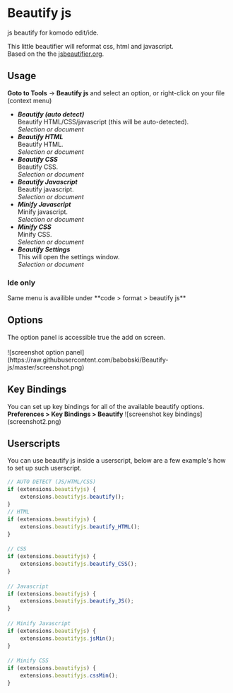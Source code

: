 # Beautify js
js beautify for komodo edit/ide.

This little beautifier will reformat css, html and javascript.  
Based on the the <a href="http://jsbeautifier.org/" target="_blank">jsbeautifier.org</a>.

<h2>Usage</h2>
<p><b>Goto to Tools</b> -&gt; <b>Beautify js</b> and select an option, or right-click on your file (context menu)</p>
<ul>
<li><strong><em>Beautify (auto detect)</em></strong><br>
Beautify HTML/CSS/javascript (this will be auto-detected).<br>  
<em>Selection or document</em>
</li>
<li><strong><em>Beautify HTML</em></strong><br>
Beautify HTML.<br>
<em>Selection or document</em>
</li>
<li><strong><em>Beautify CSS</em></strong><br>
Beautify CSS.<br>
<em>Selection or document</em>
</li>
<li><strong><em>Beautify Javascript</em></strong><br>
Beautify javascript.<br>
<em>Selection or document</em>
</li>
<li><strong><em>Minify Javascript</em></strong><br>
Minify javascript.<br>
<em>Selection or document</em>
</li>
<li><strong><em>Minify CSS</em></strong><br>
Minify CSS.<br>
<em>Selection or document</em>
</li>
<li><strong><em>Beautify Settings</em></strong><br>
This will open the settings window.<br>
<em>Selection or document</em>
</li>
</ul>

<h3>Ide only</h3>
Same menu is availible under **code > format > beautify js**

<h2>Options</h2>
The option panel is accessible true the add on screen.<br><br>
![screenshot option panel](https://raw.githubusercontent.com/babobski/Beautify-js/master/screenshot.png)

<h2>Key Bindings</h2>
You can set up key bindings for all of the available beautify options.  
<b>Preferences > Key Bindings > Beautify</b>
![screenshot key bindings](screenshot2.png)

<h2>Userscripts</h2>
You can use beautify js inside a userscript, below are a few example's how to set up such userscript.

```javascript
// AUTO DETECT (JS/HTML/CSS)
if (extensions.beautifyjs) {
    extensions.beautifyjs.beautify();
}
// HTML
if (extensions.beautifyjs) {
    extensions.beautifyjs.beautify_HTML();
}

// CSS
if (extensions.beautifyjs) {
    extensions.beautifyjs.beautify_CSS();
}

// Javascript
if (extensions.beautifyjs) {
    extensions.beautifyjs.beautify_JS();
}

// Minify Javascript
if (extensions.beautifyjs) {
    extensions.beautifyjs.jsMin();
}

// Minify CSS
if (extensions.beautifyjs) {
    extensions.beautifyjs.cssMin();
}


```
